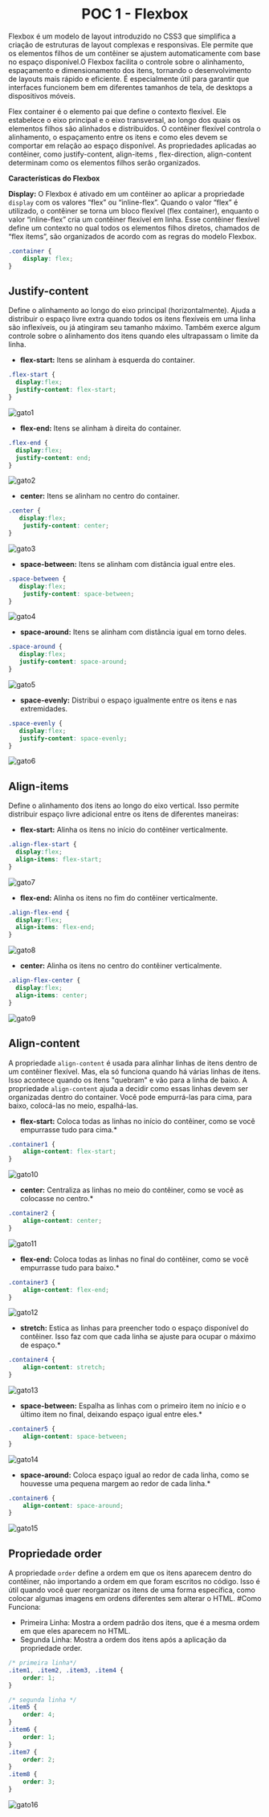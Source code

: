 <h1 align="center">POC 1 - Flexbox</h1>

Flexbox é um modelo de layout introduzido no CSS3 que simplifica a criação de estruturas de layout complexas e responsivas. Ele permite que os elementos filhos de um contêiner se ajustem automaticamente com base no espaço disponível.O Flexbox facilita o controle sobre o alinhamento, espaçamento e dimensionamento dos itens, tornando o desenvolvimento de layouts mais rápido e eficiente. É especialmente útil para garantir que interfaces funcionem bem em diferentes tamanhos de tela, de desktops a dispositivos móveis.

Flex container é o elemento pai que define o contexto flexível. Ele estabelece o eixo principal e o eixo transversal, ao longo dos quais os elementos filhos são alinhados e distribuídos. O contêiner flexível controla o alinhamento, o espaçamento entre os itens e como eles devem se comportar em relação ao espaço disponível. As propriedades aplicadas ao contêiner, como justify-content, align-items , flex-direction, align-content determinam como os elementos filhos serão organizados.

**Características do Flexbox**

**Display:** 
   O Flexbox é ativado em um contêiner ao aplicar a propriedade `display` com os valores “flex” ou “inline-flex”. Quando o valor “flex” é utilizado, o contêiner se torna um bloco flexível (flex container), enquanto o valor “inline-flex” cria um contêiner flexível em linha. Esse contêiner flexível define um contexto no qual todos os elementos filhos diretos, chamados de “flex items”, são organizados de acordo com as regras do modelo Flexbox.
   
   ```css
   .container {
       display: flex;
   }
   ```
## Justify-content
Define o alinhamento ao longo do eixo principal (horizontalmente). Ajuda a distribuir o espaço livre extra quando todos os itens flexíveis em uma linha são inflexíveis, ou já atingiram seu tamanho máximo. Também exerce algum controle sobre o alinhamento dos itens quando eles ultrapassam o limite da linha.

* **flex-start:** Itens se alinham à esquerda do container.

```css
.flex-start {
  display:flex;
  justify-content: flex-start;
}
```

![gato1](https://github.com/user-attachments/assets/09947054-3c9d-4c07-8a09-f22a1fdaff35)

* **flex-end:** Itens se alinham à direita do container.

```css
.flex-end {
  display:flex;
  justify-content: end;
}
```

![gato2](https://github.com/user-attachments/assets/79fc5388-d830-4c6b-a389-2632521767b2)


* **center:** Itens se alinham no centro do container.

```css
.center {
   display:flex;
    justify-content: center;
}
```

![gato3](https://github.com/user-attachments/assets/0da67385-e982-4128-ac6f-3d981dbfe61c)



* **space-between:** Itens se alinham com distância igual entre eles.
```css
.space-between {
   display:flex;
    justify-content: space-between;
}
```

![gato4](https://github.com/user-attachments/assets/bc45f22b-7ccb-4658-919a-b6bcadc888dd)


* **space-around:** Itens se alinham com distância igual em torno deles.
```css
.space-around {
   display:flex;
   justify-content: space-around;
}
```

![gato5](https://github.com/user-attachments/assets/b19826c1-5d99-4438-bb17-82ecd041b9d0)



* **space-evenly:** Distribui o espaço igualmente entre os itens e nas extremidades.
```css
.space-evenly {
   display:flex;
   justify-content: space-evenly;
}
```

![gato6](https://github.com/user-attachments/assets/30c15c33-09ca-485c-afe4-5c246225b79f)




## Align-items
Define o alinhamento dos itens ao longo do eixo vertical. Isso permite distribuir espaço livre adicional entre os itens de diferentes maneiras:

* **flex-start:** Alinha os itens no início do contêiner verticalmente.

```css
.align-flex-start {
  display:flex;
  align-items: flex-start;
}
```

![gato7](https://github.com/user-attachments/assets/a51fe32f-0bf0-4d51-817a-c5fbbc849bec)


* **flex-end:** Alinha os itens no fim do contêiner verticalmente.

```css
.align-flex-end {
  display:flex;
  align-items: flex-end;
}
```

![gato8](https://github.com/user-attachments/assets/7fcd6e77-badd-4a0f-b8b4-3cf90eba3b2d)


* **center:** Alinha os itens no centro do contêiner verticalmente.

```css
.align-flex-center {
  display:flex;
  align-items: center;
}
```

![gato9](https://github.com/user-attachments/assets/1376d3b0-7fbe-4d08-858c-3c1b29d81bb5)

## Align-content

A propriedade `align-content` é usada para alinhar linhas de itens dentro de um contêiner flexível. Mas, ela só funciona quando há várias linhas de itens. Isso acontece quando os itens "quebram" e vão para a linha de baixo. A propriedade `align-content` ajuda a decidir como essas linhas devem ser organizadas dentro do container. Você pode empurrá-las para cima, para baixo, colocá-las no meio, espalhá-las.


* **flex-start:** Coloca todas as linhas no início do contêiner, como se você empurrasse tudo para cima.*
```css
.container1 {
    align-content: flex-start;
}
```

![gato10](https://github.com/user-attachments/assets/eb95b21b-db70-46e8-b021-b4688db22166)

* **center:** Centraliza as linhas no meio do contêiner, como se você as colocasse no centro.*

```css
.container2 {
    align-content: center;
}
```

![gato11](https://github.com/user-attachments/assets/d79c8f1f-ea01-4f38-aac2-a48ba1b10c97)

* **flex-end:** Coloca todas as linhas no final do contêiner, como se você empurrasse tudo para baixo.*
```css
.container3 {
    align-content: flex-end;
}
```

![gato12](https://github.com/user-attachments/assets/bccfc720-0b21-445a-8700-4b4fe52d86e8)

* **stretch:** Estica as linhas para preencher todo o espaço disponível do contêiner. Isso faz com que cada linha se ajuste para ocupar o máximo de espaço.*
```css
.container4 {
    align-content: stretch;
}
```

![gato13](https://github.com/user-attachments/assets/8107eb25-0759-4c40-ae46-8ec1d59fd5b4)

* **space-between:** Espalha as linhas com o primeiro item no início e o último item no final, deixando espaço igual entre eles.*
```css
.container5 {
    align-content: space-between;
}
```

![gato14](https://github.com/user-attachments/assets/6e57a67d-5f86-482d-9fcb-b7634a198a1e)

* **space-around:** Coloca espaço igual ao redor de cada linha, como se houvesse uma pequena margem ao redor de cada linha.*
```css
.container6 {
    align-content: space-around;
}
```

![gato15](https://github.com/user-attachments/assets/c69ff4bb-4364-4b1e-99b7-7daff4d6535f)

## Propriedade order
A propriedade `order` define a ordem em que os itens aparecem dentro do contêiner, não importando a ordem em que foram escritos no código. Isso é útil quando você quer reorganizar os itens de uma forma específica, como colocar algumas imagens em ordens diferentes sem alterar o HTML.
#Como Funciona:
- Primeira Linha: Mostra a ordem padrão dos itens, que é a mesma ordem em que eles aparecem no HTML.
- Segunda Linha: Mostra a ordem dos itens após a aplicação da propriedade order.

```css
/* primeira linha*/
.item1, .item2, .item3, .item4 {
    order: 1;
}

/* segunda linha */
.item5 {
    order: 4; 
}
.item6 {
    order: 1;
}
.item7 {
    order: 2;
}
.item8 {
    order: 3;
}
```
![gato16](https://github.com/user-attachments/assets/02b37f40-2cf8-402f-b343-da70b7fac19f)







